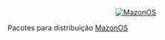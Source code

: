 <p align="center">
  <a href="http://mazonos.com" target="MazonOS" >
    <img alt="MazonOS" src="http://mazonos.com/forum/styles/elegance_green/theme/images/logo.png" />
  </a>
</p>
<p>
Pacotes para distribuição <a href="http://mazonos.com">MazonOS</a>
</p>
